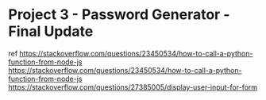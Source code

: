 # Project 3 - Password Generator - Final Update

ref 
https://stackoverflow.com/questions/23450534/how-to-call-a-python-function-from-node-js
https://stackoverflow.com/questions/23450534/how-to-call-a-python-function-from-node-js
https://stackoverflow.com/questions/27385005/display-user-input-for-form